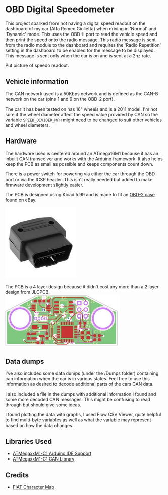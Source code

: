 # OBD Digital Speedometer
This project sparked from not having a digital speed readout on the dashboard of my car (Alfa Romeo Giulietta) when driving in 'Normal' and 'Dynamic' mode. This uses the OBD-II port to read the vehicle speed and then print the speed onto the radio message. This radio message is sent from the radio module to the dashboard and requires the 'Radio Repetition' setting in the dashboard to be enabled for the message to be displayed. This message is sent only when the car is on and is sent at a 2hz rate.

Put picture of speedo readout.

## Vehicle information
The CAN network used is a 50Kbps network and is defined as the CAN-B network on the car (pins 1 and 9 on the OBD-2 port).

The car it has been tested on has 16" wheels and is a 2011 model. I'm not sure if the wheel diameter affect the speed value provided by CAN so the variable `SPEED_DIVIDER_MPH` might need to be changed to suit other vehicles and wheel diameters.

## Hardware
The hardware used is centered around an ATmega16M1 because it has an inbuilt CAN transceiver and works with the Arduino framework. It also helps keep the PCB as small as possible and keeps components count down.

There is a power switch for powering via either the car through the OBD port or via the ICSP header. This isn't really needed but added to make firmware development slightly easier.

The PCB is designed using Kicad 5.99 and is made to fit an [OBD-2 case](https://www.ebay.co.uk/itm/153652371926?_trkparms=ispr%3D1&hash=item23c66521d6:g:HHwAAOSwdQNdhnn7&amdata=enc%3AAQAGAAACgPYe5NmHp%252B2JMhMi7yxGiTJkPrKr5t53CooMSQt2orsStEKTPzZMfQmny3knR97t0P2xzOKwBnh460pCrowN0M2fdP1LrK2%252FlNNXwtBKkiyZgjnCfzohq7MmQZypsYZpGqb9iNp5bq3fPy86SU1ee1yX74yc28mBzZUldK%252FCKxlgLK%252BB0g2j0TXnxrujV%252BNjCKNVNu4POi%252BM7tg64JcsyxT%252BDZ4j%252BQTTMGst%252FpcTfGZ9AuVyziiUPG%252BPkG01deZ0BstfmsMCeEMNMR%252FcdPJJVM8Yla4EB%252FeAbM0FmlV9pD7Z19x5WS5PXT8xPHjpPLJJHLwvE0QloPH0ZvfmXkEVXXiO2pr67Ouw8As8%252FMWk6AZR1HlrHGkANnat2gKBLz%252BfdnoOoZ%252B9niK8YwDs6%252BjhJO%252FNx8f76ua%252FHvCwO2zI4Z5YXUm2lvHOKHnH2d0nlEEX%252Bzdm3KjvGHFynrN1IeXWBirVJkkNPPTIWtJh8wMwqr7hpvjRkKSJ6OksxHCQ%252FQ7bmDfcvUmL077RbBg875t6qsdSevrjHpyNWWpVv8FnrjNinAa5QxGfb7mkiDhNxtuFMRh8c6LPI0K73nWU5VZ17z5aV0rL89SEhwb6CNMYefBNpO3ivp%252B3gAzhEzc16%252F8bPzsvM9snGWhEB2ga3j2xaZ%252FxOXMEDk7QpJSgr9RZHcZKI2xOiqFsRLF2mqLBeLKj%252BZuILXlFBhURKpjydik8dR5T9%252Bga2H7A75C2luX0nX0fDN7NfBtcBCRJDhU2mkKHx5Bf8NR5TVa%252FPcpA8Fphq4HrLQr6pMq03eZ%252FLBe6U6zjURzgT7Fms0erm%252BviSGHRDDIqr4JI5SZSvUKgLE7R5ls%253D%7Campid%3APL_CLK%7Cclp%3A2334524) found on eBay.

![OBD-2 Plug Picture](https://raw.githubusercontent.com/FletcherJ1/CANSpeedo/main/Pictures/obd-2-plug.jpg)

The PCB is a 4 layer design because it didn't cost any more than a 2 layer design from JLCPCB.
![PCB Design](https://raw.githubusercontent.com/FletcherJ1/CANSpeedo/main/Pictures/pcb_design.jpg)

## Data dumps
I've also included some data dumps (under the /Dumps folder) containing can information when the car is in various states. Feel free to use this information as desired to decode additional parts of the cars CAN data.

I also included a file in the dumps with additional information I found and some more decoded CAN messages. This might be confusing to read through but should give some ideas.

I found plotting the data with graphs, I used Flow CSV Viewer, quite helpful to find multi-byte variables as well as what the variable may represent based on how the data changes.

## Libraries Used
- [ATMegaxxM1-C1 Arduino IDE Support](https://github.com/thomasonw/ATmegaxxM1-C1)
- [ATMegaxxM1-C1 CAN Library](https://github.com/thomasonw/avr_can)

## Credits
- [FIAT Character Map](https://gist.github.com/fmntf/c4b2744bad3908ef10fc9a5d377f2823)